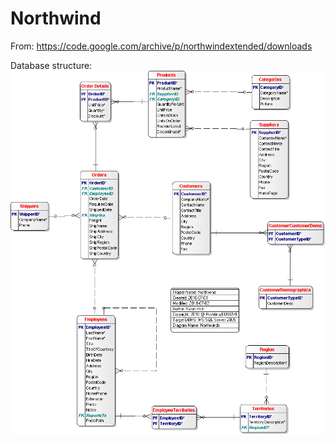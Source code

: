 # Northwind

From: https://code.google.com/archive/p/northwindextended/downloads

Database structure:
![Northwind](Northwind.png?raw=true "Northwind")
